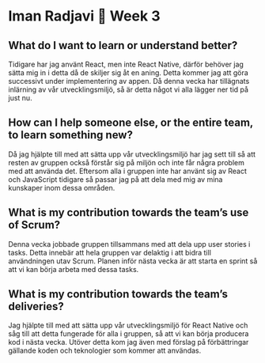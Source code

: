 # Iman Radjavi :thought_balloon: Week 3

## What do I want to learn or understand better?
Tidigare har jag använt React, men inte React Native, därför behöver jag sätta mig in i detta då de skiljer sig åt en aning. Detta kommer jag att göra successivt under implementering av appen. Då denna vecka har tillägnats inlärning av vår utvecklingsmiljö, så är detta något vi alla lägger ner tid på just nu.

## How can I help someone else, or the entire team, to learn something new?
Då jag hjälpte till med att sätta upp vår utvecklingsmiljö har jag sett till så att resten av gruppen också förstår sig på miljön och inte får några problem med att använda det. Eftersom alla i gruppen inte har använt sig av React och JavaScript tidigare så passar jag på att dela med mig av mina kunskaper inom dessa områden.

## What is my contribution towards the team’s use of Scrum?
Denna vecka jobbade gruppen tillsammans med att dela upp user stories i tasks. Detta innebär att hela gruppen var delaktig i att bidra till användningen utav Scrum. Planen inför nästa vecka är att starta en sprint så att vi kan börja arbeta med dessa tasks.

## What is my contribution towards the team’s deliveries?
Jag hjälpte till med att sätta upp vår utvecklingsmiljö för React Native och såg till att detta fungerade för alla i gruppen, så att vi kan börja producera kod i nästa vecka. Utöver detta kom jag även med förslag på förbättringar gällande koden och teknologier som kommer att användas.
